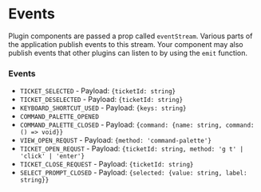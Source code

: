 # Events

Plugin components are passed a prop called `eventStream`. Various parts of the application publish events to this stream. Your component may also publish events that other plugins can listen to by using the `emit` function.

### Events

* `TICKET_SELECTED` - Payload: `{ticketId: string}`
* `TICKET_DESELECTED` - Payload: `{ticketId: string}`
* `KEYBOARD_SHORTCUT_USED` - Payload: `{keys: string}`
* `COMMAND_PALETTE_OPENED`
* `COMMAND_PALETTE_CLOSED` - Payload: `{command: {name: string, command: () => void}}`
* `VIEW_OPEN_REQUST` - Payload: `{method: 'command-palette'}`
* `TICKET_OPEN_REQUST` - Payload: `{ticketId: string, method: 'g t' | 'click' | 'enter'}`
* `TICKET_CLOSE_REQUEST` - Payload: `{ticketId: string}`
* `SELECT_PROMPT_CLOSED` - Payload: `{selected: {value: string, label: string}}`



